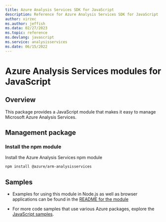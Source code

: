 ```yaml
---
title: Azure Analysis Services SDK for JavaScript
description: Reference for Azure Analysis Services SDK for JavaScript
author: xirzec
ms.author: jeffish
ms.data: 02/27/2023
ms.topic: reference
ms.devlang: javascript
ms.service: analysisservices
ms.date: 06/15/2022
---
```

# Azure Analysis Services modules for JavaScript

## Overview
This package provides a JavaScript module that makes it easy to manage Microsoft Azure Analysis Services.

## Management package

### Install the npm module

Install the Azure Analysis Services npm module

```bash
npm install @azure/arm-analysisservices
```

## Samples

* Examples for using this module in Node.js as well as browser applications can be found in the [README for the module](https://www.npmjs.com/package/@azure/arm-analysisservices)

* For more code samples that use various Azure packages, explore the [JavaScript samples](https://docs.microsoft.com/samples/browse/?languages=javascript).